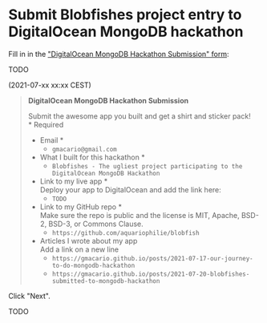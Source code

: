 # Submit Blobfishes project entry to DigitalOcean MongoDB hackathon

Fill in in the ["DigitalOcean MongoDB Hackathon Submission" form](https://docs.google.com/forms/d/e/1FAIpQLSewoy9wPZ892wg1cf87eeEgL5XmbvGZ4csrULegIoL0w5tJ_A/viewform?usp=sf_link):

TODO

(2021-07-xx xx:xx CEST)

> **DigitalOcean MongoDB Hackathon Submission**
>
> Submit the awesome app you built and get a shirt and sticker pack!<br>
> \* Required
>
> * Email *
>   - `gmacario@gmail.com`
> * What I built for this hackathon *
>   - `Blobfishes - The ugliest project participating to the DigitalOcean MongoDB Hackathon`
> * Link to my live app *<br>
>   Deploy your app to DigitalOcean and add the link here:
>   - `TODO`
> * Link to my GitHub repo *<br>
>   Make sure the repo is public and the license is MIT, Apache, BSD-2, BSD-3, or Commons Clause.
>   - `https://github.com/aquariophilie/blobfish`
> * Articles I wrote about my app<br>
>   Add a link on a new line
>   - `https://gmacario.github.io/posts/2021-07-17-our-journey-to-do-mongodb-hackathon`
>   - `https://gmacario.github.io/posts/2021-07-20-blobfishes-submitted-to-mongodb-hackathon`

Click "Next".

TODO

<!-- EOF -->
